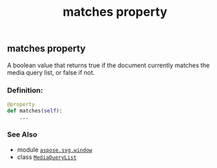 ﻿---
title: matches property
second_title: Aspose.SVG for Python via .NET API References
description: 
type: docs
weight: 100
url: /python-net/aspose.svg.window/mediaquerylist/matches/
is_root: false
---

## matches property


A boolean value that returns true if the document currently matches the media query list, 
or false if not.
### Definition:
```python
@property
def matches(self):
    ...
```

### See Also
* module [`aspose.svg.window`](../../)
* class [`MediaQueryList`](/svg/python-net/aspose.svg.window/mediaquerylist)
